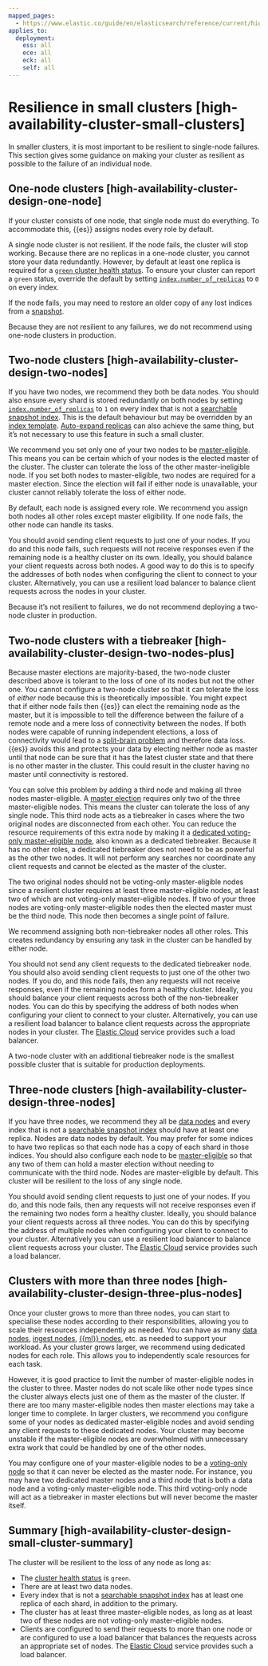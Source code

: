 ```yaml
---
mapped_pages:
  - https://www.elastic.co/guide/en/elasticsearch/reference/current/high-availability-cluster-small-clusters.html
applies_to:
  deployment:
    ess: all
    ece: all
    eck: all
    self: all
---
```


# Resilience in small clusters [high-availability-cluster-small-clusters]

In smaller clusters, it is most important to be resilient to single-node failures. This section gives some guidance on making your cluster as resilient as possible to the failure of an individual node.

## One-node clusters [high-availability-cluster-design-one-node]

If your cluster consists of one node, that single node must do everything. To accommodate this, {{es}} assigns nodes every role by default.

A single node cluster is not resilient. If the node fails, the cluster will stop working. Because there are no replicas in a one-node cluster, you cannot store your data redundantly. However, by default at least one replica is required for a [`green` cluster health status](https://www.elastic.co/docs/api/doc/elasticsearch/operation/operation-cluster-health). To ensure your cluster can report a `green` status, override the default by setting [`index.number_of_replicas`](elasticsearch://reference/elasticsearch/index-settings/index-modules.md) to `0` on every index.

If the node fails, you may need to restore an older copy of any lost indices from a [snapshot](../../tools/snapshot-and-restore.md).

Because they are not resilient to any failures, we do not recommend using one-node clusters in production.


## Two-node clusters [high-availability-cluster-design-two-nodes]

If you have two nodes, we recommend they both be data nodes. You should also ensure every shard is stored redundantly on both nodes by setting [`index.number_of_replicas`](elasticsearch://reference/elasticsearch/index-settings/index-modules.md) to `1` on every index that is not a [searchable snapshot index](../../tools/snapshot-and-restore/searchable-snapshots.md). This is the default behaviour but may be overridden by an [index template](../../../manage-data/data-store/templates.md). [Auto-expand replicas](elasticsearch://reference/elasticsearch/index-settings/index-modules.md) can also achieve the same thing, but it’s not necessary to use this feature in such a small cluster.

We recommend you set only one of your two nodes to be [master-eligible](../../distributed-architecture/clusters-nodes-shards/node-roles.md#master-node-role). This means you can be certain which of your nodes is the elected master of the cluster. The cluster can tolerate the loss of the other master-ineligible node. If you set both nodes to master-eligible, two nodes are required for a master election. Since the election will fail if either node is unavailable, your cluster cannot reliably tolerate the loss of either node.

By default, each node is assigned every role. We recommend you assign both nodes all other roles except master eligibility. If one node fails, the other node can handle its tasks.

You should avoid sending client requests to just one of your nodes. If you do and this node fails, such requests will not receive responses even if the remaining node is a healthy cluster on its own. Ideally, you should balance your client requests across both nodes. A good way to do this is to specify the addresses of both nodes when configuring the client to connect to your cluster. Alternatively, you can use a resilient load balancer to balance client requests across the nodes in your cluster.

Because it’s not resilient to failures, we do not recommend deploying a two-node cluster in production.


## Two-node clusters with a tiebreaker [high-availability-cluster-design-two-nodes-plus]

Because master elections are majority-based, the two-node cluster described above is tolerant to the loss of one of its nodes but not the other one. You cannot configure a two-node cluster so that it can tolerate the loss of *either* node because this is theoretically impossible. You might expect that if either node fails then {{es}} can elect the remaining node as the master, but it is impossible to tell the difference between the failure of a remote node and a mere loss of connectivity between the nodes. If both nodes were capable of running independent elections, a loss of connectivity would lead to a [split-brain problem](https://en.wikipedia.org/wiki/Split-brain_(computing)) and therefore data loss. {{es}} avoids this and protects your data by electing neither node as master until that node can be sure that it has the latest cluster state and that there is no other master in the cluster. This could result in the cluster having no master until connectivity is restored.

You can solve this problem by adding a third node and making all three nodes master-eligible. A [master election](../../distributed-architecture/discovery-cluster-formation/modules-discovery-quorums.md) requires only two of the three master-eligible nodes. This means the cluster can tolerate the loss of any single node. This third node acts as a tiebreaker in cases where the two original nodes are disconnected from each other. You can reduce the resource requirements of this extra node by making it a [dedicated voting-only master-eligible node](../../distributed-architecture/clusters-nodes-shards/node-roles.md#voting-only-node), also known as a dedicated tiebreaker. Because it has no other roles, a dedicated tiebreaker does not need to be as powerful as the other two nodes. It will not perform any searches nor coordinate any client requests and cannot be elected as the master of the cluster.

The two original nodes should not be voting-only master-eligible nodes since a resilient cluster requires at least three master-eligible nodes, at least two of which are not voting-only master-eligible nodes. If two of your three nodes are voting-only master-eligible nodes then the elected master must be the third node. This node then becomes a single point of failure.

We recommend assigning both non-tiebreaker nodes all other roles. This creates redundancy by ensuring any task in the cluster can be handled by either node.

You should not send any client requests to the dedicated tiebreaker node. You should also avoid sending client requests to just one of the other two nodes. If you do, and this node fails, then any requests will not receive responses, even if the remaining nodes form a healthy cluster. Ideally, you should balance your client requests across both of the non-tiebreaker nodes. You can do this by specifying the address of both nodes when configuring your client to connect to your cluster. Alternatively, you can use a resilient load balancer to balance client requests across the appropriate nodes in your cluster. The [Elastic Cloud](https://cloud.elastic.co/registration?page=docs&placement=docs-body) service provides such a load balancer.

A two-node cluster with an additional tiebreaker node is the smallest possible cluster that is suitable for production deployments.


## Three-node clusters [high-availability-cluster-design-three-nodes]

If you have three nodes, we recommend they all be [data nodes](../../distributed-architecture/clusters-nodes-shards/node-roles.md#data-node-role) and every index that is not a [searchable snapshot index](../../tools/snapshot-and-restore/searchable-snapshots.md) should have at least one replica. Nodes are data nodes by default. You may prefer for some indices to have two replicas so that each node has a copy of each shard in those indices. You should also configure each node to be [master-eligible](../../distributed-architecture/clusters-nodes-shards/node-roles.md#master-node-role) so that any two of them can hold a master election without needing to communicate with the third node. Nodes are master-eligible by default. This cluster will be resilient to the loss of any single node.

You should avoid sending client requests to just one of your nodes. If you do, and this node fails, then any requests will not receive responses even if the remaining two nodes form a healthy cluster. Ideally, you should balance your client requests across all three nodes. You can do this by specifying the address of multiple nodes when configuring your client to connect to your cluster. Alternatively you can use a resilient load balancer to balance client requests across your cluster. The [Elastic Cloud](https://cloud.elastic.co/registration?page=docs&placement=docs-body) service provides such a load balancer.


## Clusters with more than three nodes [high-availability-cluster-design-three-plus-nodes]

Once your cluster grows to more than three nodes, you can start to specialise these nodes according to their responsibilities, allowing you to scale their resources independently as needed. You can have as many [data nodes](../../distributed-architecture/clusters-nodes-shards/node-roles.md#data-node-role), [ingest nodes](../../../manage-data/ingest/transform-enrich/ingest-pipelines.md), [{{ml}} nodes](../../distributed-architecture/clusters-nodes-shards/node-roles.md#ml-node-role), etc. as needed to support your workload. As your cluster grows larger, we recommend using dedicated nodes for each role. This allows you to independently scale resources for each task.

However, it is good practice to limit the number of master-eligible nodes in the cluster to three. Master nodes do not scale like other node types since the cluster always elects just one of them as the master of the cluster. If there are too many master-eligible nodes then master elections may take a longer time to complete. In larger clusters, we recommend you configure some of your nodes as dedicated master-eligible nodes and avoid sending any client requests to these dedicated nodes. Your cluster may become unstable if the master-eligible nodes are overwhelmed with unnecessary extra work that could be handled by one of the other nodes.

You may configure one of your master-eligible nodes to be a [voting-only node](../../distributed-architecture/clusters-nodes-shards/node-roles.md#voting-only-node) so that it can never be elected as the master node. For instance, you may have two dedicated master nodes and a third node that is both a data node and a voting-only master-eligible node. This third voting-only node will act as a tiebreaker in master elections but will never become the master itself.


## Summary [high-availability-cluster-design-small-cluster-summary]

The cluster will be resilient to the loss of any node as long as:

* The [cluster health status](https://www.elastic.co/docs/api/doc/elasticsearch/operation/operation-cluster-health) is `green`.
* There are at least two data nodes.
* Every index that is not a [searchable snapshot index](../../tools/snapshot-and-restore/searchable-snapshots.md) has at least one replica of each shard, in addition to the primary.
* The cluster has at least three master-eligible nodes, as long as at least two of these nodes are not voting-only master-eligible nodes.
* Clients are configured to send their requests to more than one node or are configured to use a load balancer that balances the requests across an appropriate set of nodes. The [Elastic Cloud](https://cloud.elastic.co/registration?page=docs&placement=docs-body) service provides such a load balancer.


